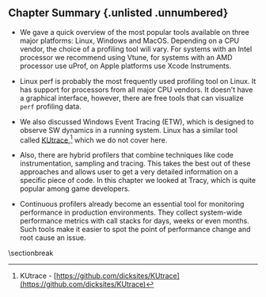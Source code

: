 ## Chapter Summary {.unlisted .unnumbered}

* We gave a quick overview of the most popular tools available on three major platforms: Linux, Windows and MacOS. Depending on a CPU vendor, the choice of a profiling tool will vary. For systems with an Intel processor we recommend using Vtune, for systems with an AMD processor use uProf, on Apple platforms use Xcode Instruments. 

* Linux perf is probably the most frequently used profiling tool on Linux. It has support for processors from all major CPU vendors. It doesn't have a graphical interface, however, there are free tools that can visualize `perf` profiling data.

* We also discussed Windows Event Tracing (ETW), which is designed to observe SW dynamics in a running system. Linux has a similar tool called [KUtrace](https://github.com/dicksites/KUtrace),[^1] which we do not cover here.

* Also, there are hybrid profilers that combine techniques like code instrumentation, sampling and tracing. This takes the best out of these approaches and allows user to get a very detailed information on a specific piece of code. In this chapter we looked at Tracy, which is quite popular among game developers.

* Continuous profilers already become an essential tool for monitoring performance in production environments. They collect system-wide performance metrics with call stacks for days, weeks or even months. Such tools make it easier to spot the point of performance change and root cause an issue.

[^1]: KUtrace - [https://github.com/dicksites/KUtrace](https://github.com/dicksites/KUtrace)

\sectionbreak
